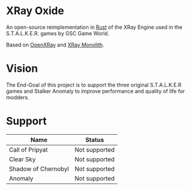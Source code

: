 # XRay Oxide

An open-source reimplementation in [Rust](https://rust-lang.org) of the XRay Engine used in the
S.T.A.L.K.E.R. games by GSC Game World.

Based on [OpenXRay](https://github.com/OpenXRay/xray-16)
and [XRay Monolith](https://bitbucket.org/anomalymod/xray-monolith).

# Vision

The End-Goal of this project is to support the three original S.T.A.L.K.E.R games and Stalker Anomaly to improve
performance and quality of life for modders.

# Support

| Name                | Status        |
|---------------------|---------------|
| Call of Pripyat     | Not supported |
| Clear Sky           | Not supported |
| Shadow of Chernobyl | Not supported |
| Anomaly             | Not supported |